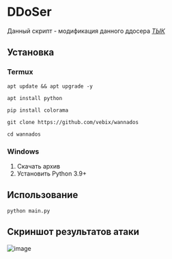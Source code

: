 # DDoSer

Данный скрипт - модификация данного ддосера [*ТЫК*](https://github.com/vebix/wannados/)

## Установка
### Termux
```apt update && apt upgrade -y```

```apt install python```

```pip install colorama```

```git clone https://github.com/vebix/wannados ```

```cd wannados```
### Windows
1. Скачать архив
2. Установить Python 3.9+
## Использование
```python main.py```
## Cкриншот результатов атаки
![image](https://i.imgur.com/nqGxrxu.jpeg "700К запросов, впечатляет!")
